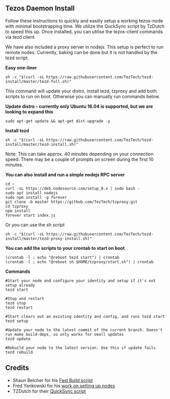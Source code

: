 ## Tezos Daemon Install

Follow these instructions to quickly and easilly setup a working tezos-node with minimal bootstrapping time. We utilize the QuckSync script by TzDutch to speed this up. Once installed, you can utilise the tezos-client commands via tezd client.

We have also included a proxy server in nodejs. This setup is perfect to run remote nodes. Currently, baking can be done but it is not handled by the tezd script.

**Easy one-liner**
```
sh -c "$(curl -sL https://raw.githubusercontent.com/TezTech/tezd-install/master/tezd-full.sh)"
```
This command will update your distro, install tezd, tzproxy and add both scripts to run on boot. Otherwise you can manually run commands below.

**Update distro - currently only Ubuntu 16.04 is supported, but we are looking to expand this**
```
sudo apt-get update && apt-get dist-upgrade -y
```

**Install tezd**
```
sh -c "$(curl -sL https://raw.githubusercontent.com/TezTech/tezd-install/master/tezd-install.sh)"
```
Note: This can take approx. 40 minutes depending on your connection speed. There may be a couple of prompts on screen during the first 10 minutes.

**You can also install and run a simple nodejs RPC server**
```
cd ~
curl -sL https://deb.nodesource.com/setup_8.x | sudo bash -
sudo apt install nodejs
sudo npm install -g forever
git clone -b master https://github.com/TezTech/tzproxy.git
cd tzproxy
npm install
forever start index.js
```

Or you can use the sh script
```
sh -c "$(curl -sL https://raw.githubusercontent.com/TezTech/tezd-install/master/tezd-proxy-install.sh)"
```

**You can add the scripts to your crontab to start on boot**
```
(crontab -l ; echo "@reboot tezd start") | crontab 
(crontab -l ; echo "@reboot sh $HOME/tzproxy/start.sh") | crontab 
```

**Commands**
```
#Start your node and configure your identity and setup if it's not setup already
tezd start

#Stop and restart
tezd stop
tezd restart

#Start clears out an existing identity and config, and runs tezd start
tezd setup

#Update your node to the latest commit of the current branch. Doesn't run make build-deps, so only works for small updates
tezd update

#Rebuild your node to the latest version. Use this if update fails
tezd rebuild

```
## Credits
- Shaun Belcher for his [Fast Build script](https://medium.com/@shaunbelcher/building-tezos-on-ubuntu-fast-build-b2397bf01678)
- Fred Yankowski for his [work on setting up nodes](https://github.com/tezoscommunity/FAQ/blob/master/Compile_Mainnet.md)
- TZDutch for their [QuickSync script](https://www.tzdutch.com/quicksync/)
